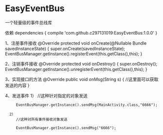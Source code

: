 # EasyEventBus
一个轻量级的事件总线库

依赖
dependencies {
	        compile 'com.github.c297131019:EasyEventBus:1.0.0'
	}

1、注册事件接收
   @Override
    protected void onCreate(@Nullable Bundle savedInstanceState) {
        super.onCreate(savedInstanceState);
        EventBusManager.getInstance().registerEvent(this.getClass(),this);
    }

2、注销事件接收
  @Override
    protected void onDestroy() {
        super.onDestroy();
        EventBusManager.getInstance().unregisterEvent(this.getClass(),this);
    }

3、实现接口的方法
    @Override
    public void onMsg(String s) {
           //这里面可以获取发送的内容
    }

4、发送事件
      1）
         //这种针对指定的对象发送
	 
         EventBusManager.getInstance().sendMsg(MainActivity.class,"6666");

      2）
         //这种对所有事件接收对象发送
	 
         EventBusManager.getInstance().sendMsg("6666");
